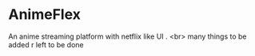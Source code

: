 # AnimeFlex
An anime streaming platform with netflix like UI . &lt;br>  many things to be added r left to be done 
